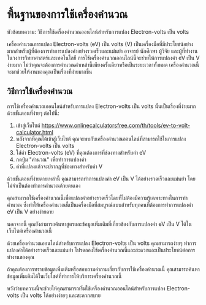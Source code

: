 พื้นฐานของการใช้เครื่องคำนวณ
============================

หัวข้อบทความ: วิธีการใช้เครื่องคำนวณออนไลน์สำหรับการแปลง Electron-volts เป็น volts

เครื่องคำนวณการแปลง Electron-volts (eV) เป็น volts (V) เป็นเครื่องมือที่มีประโยชน์อย่างมากสำหรับผู้ที่ต้องการทำการแปลงค่าอย่างรวดเร็วและแม่นยำ อาจารย์ นักศึกษา ผู้วิจัย และผู้ที่ทำงานในวงการวิทยาศาสตร์และเทคโนโลยี การใช้เครื่องคำนวณออนไลน์นี้จะช่วยให้การแปลงค่า eV เป็น V ง่ายมาก ไม่ว่าคุณจะต้องการคำนวณค่าเหล่านี้เพียงครั้งเดียวหรือเป็นระยะเวลาทั้งหมด เครื่องคำนวณนี้จะมาช่วยให้งานของคุณเป็นเรื่องที่ง่ายมากขึ้น

วิธีการใช้เครื่องคำนวณ
----------------------

การใช้เครื่องคำนวณออนไลน์สำหรับการแปลง Electron-volts เป็น volts นั้นเป็นเรื่องที่ง่ายมาก ด้วยขั้นตอนที่ง่ายๆ ต่อไปนี้:

1. เข้าสู่เว็บไซต์ <https://www.onlinecalculatorsfree.com/th/tools/ev-to-volt-calculator.html>
2. หลังจากที่คุณได้เข้าสู่เว็บไซต์ คุณจะพบกับเครื่องคำนวณออนไลน์ที่สามารถใช้ในการแปลง Electron-volts เป็น volts
3. ใส่ค่า Electron-volts (eV) ที่คุณต้องการที่ช่องทางสำหรับค่า eV
4. กดปุ่ม "คำนวณ" เพื่อทำการแปลงค่า
5. ค่าที่แปลงแล้วจะปรากฎที่ช่องทางสำหรับค่า V

ด้วยขั้นตอนที่ง่ายดายเหล่านี้ คุณสามารถทำการแปลงค่า eV เป็น V ได้อย่างรวดเร็วและแม่นยำ โดยไม่จำเป็นต้องทำการคำนวณด้วยตนเอง

คุณสามารถใช้เครื่องคำนวณนี้เพื่อแปลงค่าอย่างรวดเร็วโดยที่ไม่ต้องมีความรู้เฉพาะทางในการทำคำนวณ ซึ่งทำให้เครื่องคำนวณนี้เป็นเครื่องมือที่สมบูรณ์แบบสำหรับทุกคนที่ต้องการทำการแปลงค่า eV เป็น V อย่างง่ายดาย

นอกจากนี้ คุณยังสามารถค้นหาสูตรและข้อมูลเพิ่มเติมที่เกี่ยวข้องกับการแปลงค่า eV เป็น V ได้ในเว็บไซต์เครื่องคำนวณนี้

ด้วยเครื่องคำนวณออนไลน์สำหรับการแปลง Electron-volts เป็น volts คุณสามารถง่ายๆ ทำการแปลงค่าได้อย่างรวดเร็วและแม่นยำ โปรดลองใช้เครื่องคำนวณนี้และสะดวกและเป็นประโยชน์ต่อการทำงานของคุณ

ถ้าคุณต้องการทราบข้อมูลเพิ่มเติมหรือสอบถามคำถามเกี่ยวกับการใช้เครื่องคำนวณนี้ คุณสามารถค้นหาข้อมูลเพิ่มเติมได้ในเว็บไซต์ที่ทำการให้บริการเครื่องคำนวณนี้

หวังว่าบทความนี้จะช่วยให้คุณสามารถเริ่มใช้เครื่องคำนวณออนไลน์สำหรับการแปลง Electron-volts เป็น volts ได้อย่างง่ายๆ และสะดวกสบาย
